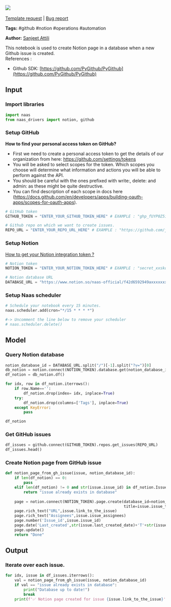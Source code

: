 <a href="https://app.naas.ai/user-redirect/naas/downloader?url=https://raw.githubusercontent.com/jupyter-naas/awesome-notebooks/master/GitHub/GitHub_Add_new_issues_as_page_in_Notion_database.ipynb" target="_parent"><img src="https://naasai-public.s3.eu-west-3.amazonaws.com/open_in_naas.svg"/></a><br><br><a href="https://github.com/jupyter-naas/awesome-notebooks/issues/new?assignees=&labels=&template=template-request.md&title=Tool+-+Action+of+the+notebook+">Template request</a> | <a href="https://github.com/jupyter-naas/awesome-notebooks/issues/new?assignees=&labels=bug&template=bug_report.md&title=GitHub+-+Add+new+issues+as+page+in+Notion+database:+Error+short+description">Bug report</a>

**Tags:** #github #notion #operations #automation

**Author:** [Sanjeet Attili](https://linkedin.com/in/sanjeet-attili-760bab190/)

This notebook is used to create Notion page in a database when a new Github issue is created.
<br/>References :
- Github SDK: [https://github.com/PyGithub/PyGithub](https://github.com/PyGithub/PyGithub)

## Input

### Import libraries


```python
import naas
from naas_drivers import notion, github
```

### Setup GitHub
**How to find your personal access token on GitHub?**

- First we need to create a personal access token to get the details of our organization from here: https://github.com/settings/tokens
- You will be asked to select scopes for the token. Which scopes you choose will determine what information and actions you will be able to perform against the API.
- You should be careful with the ones prefixed with write:, delete: and admin: as these might be quite destructive.
- You can find description of each scope in docs here (https://docs.github.com/en/developers/apps/building-oauth-apps/scopes-for-oauth-apps).


```python
# GitHub token
GITHUB_TOKEN = "ENTER_YOUR_GITHUB_TOKEN_HERE" # EXAMPLE : "ghp_fUYP0Z5i29AG4ggX8owctGnHU**********" 

# Github repo on which we want to create issues.
REPO_URL = "ENTER_YOUR_REPO_URL_HERE" # EXAMPLE : "https://github.com/jupyter-naas/awesome-notebooks/"
```

### Setup Notion
<a href='https://docs.naas.ai/drivers/notion'>How to get your Notion integration token ?</a>


```python
# Notion token
NOTION_TOKEN = "ENTER_YOUR_NOTION_TOKEN_HERE" # EXAMPLE : "secret_xxskqjlodshfiqs"

# Notion database URL
DATABASE_URL = "https://www.notion.so/naas-official/f42d6592949axxxxxxxxxxxxx" # EXAMPLE : "https://www.notion.so/naas-official/f42d6592949axxxxxxxxxxxxx" 
```

### Setup Naas scheduler


```python
# Schedule your notebook every 15 minutes.
naas.scheduler.add(cron="*/15 * * * *")

#-> Uncomment the line below to remove your scheduler
# naas.scheduler.delete()
```

## Model


### Query Notion database


```python
notion_database_id = DATABASE_URL.split("/")[-1].split("?v=")[0]
db_notion = notion.connect(NOTION_TOKEN).database.get(notion_database_id)
df_notion = db_notion.df()

for idx, row in df_notion.iterrows():
    if row.Name=='':
        df_notion.drop(index= idx, inplace=True)
    try:
        df_notion.drop(columns=['Tags'], inplace=True)
    except KeyError:
        pass

df_notion
```

### Get GitHub issues


```python
df_issues = github.connect(GITHUB_TOKEN).repos.get_issues(REPO_URL)
df_issues.head()
```

### Create Notion page from GitHub issue


```python
def notion_page_from_gh_issue(issue, notion_database_id):
    if len(df_notion) == 0:
        pass
    elif len(df_notion) != 0 and str(issue.issue_id) in df_notion.Issue_id.to_list():
        return "issue already exists in database"
    
    page = notion.connect(NOTION_TOKEN).page.create(database_id=notion_database_id,
                                                    title=issue.issue_title)
    page.rich_text("URL",issue.link_to_the_issue)
    page.rich_text("Assignees",issue.issue_assignees)
    page.number('Issue_id',issue.issue_id)
    page.date('Last_created',str(issue.last_created_date)+'T'+str(issue.last_created_time))
    page.update()
    return "Done"
```

## Output


### Iterate over each issue.



```python
for idx, issue in df_issues.iterrows():
    val = notion_page_from_gh_issue(issue, notion_database_id)
    if val == "issue already exists in database":
        print("Database up to date!")
        break
    print(f'✅ Notion page created for issue {issue.link_to_the_issue}')
```
